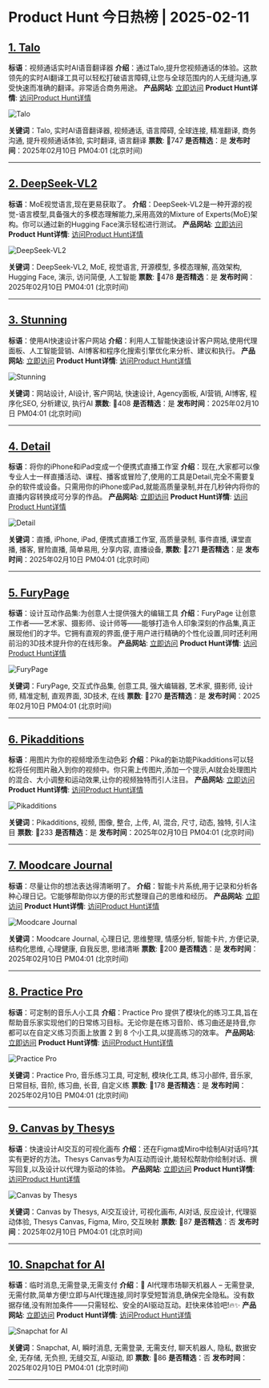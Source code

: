 # Product Hunt 今日热榜 | 2025-02-11

## [1. Talo](https://www.producthunt.com/posts/talo-ai?utm_campaign=producthunt-api&utm_medium=api-v2&utm_source=Application%3A+phtrends+%28ID%3A+147529%29)
**标语**：视频通话实时AI语音翻译器
**介绍**：通过Talo,提升您视频通话的体验。这款领先的实时AI翻译工具可以轻松打破语言障碍,让您与全球范围内的人无缝沟通,享受快速而准确的翻译。非常适合商务用途。
**产品网站**: [立即访问](https://www.producthunt.com/r/NVX4NPXXW3WWKK?utm_campaign=producthunt-api&utm_medium=api-v2&utm_source=Application%3A+phtrends+%28ID%3A+147529%29)
**Product Hunt详情**: [访问Product Hunt详情](https://www.producthunt.com/posts/talo-ai?utm_campaign=producthunt-api&utm_medium=api-v2&utm_source=Application%3A+phtrends+%28ID%3A+147529%29)

![Talo](https://ph-files.imgix.net/65cc7aee-6b12-4513-8002-55fd89c70118.png?auto=format&fit=crop&frame=1&h=512&w=1024)

**关键词**：Talo, 实时AI语音翻译器, 视频通话, 语言障碍, 全球连接, 精准翻译, 商务沟通, 提升视频通话体验, 实时翻译, 语言翻译
**票数**: 🔺747
**是否精选**：是
**发布时间**：2025年02月10日 PM04:01 (北京时间)

---

## [2.  DeepSeek-VL2](https://www.producthunt.com/posts/deepseek-vl2?utm_campaign=producthunt-api&utm_medium=api-v2&utm_source=Application%3A+phtrends+%28ID%3A+147529%29)
**标语**：MoE视觉语言,现在更易获取了。
**介绍**：DeepSeek-VL2是一种开源的视觉-语言模型,具备强大的多模态理解能力,采用高效的Mixture of Experts(MoE)架构。你可以通过新的Hugging Face演示轻松进行测试。
**产品网站**: [立即访问](https://www.producthunt.com/r/WQ2SICANUHAIYV?utm_campaign=producthunt-api&utm_medium=api-v2&utm_source=Application%3A+phtrends+%28ID%3A+147529%29)
**Product Hunt详情**: [访问Product Hunt详情](https://www.producthunt.com/posts/deepseek-vl2?utm_campaign=producthunt-api&utm_medium=api-v2&utm_source=Application%3A+phtrends+%28ID%3A+147529%29)

![ DeepSeek-VL2](https://ph-files.imgix.net/d440447e-5b73-484f-b944-1108521aca1b.jpeg?auto=format&fit=crop&frame=1&h=512&w=1024)

**关键词**：DeepSeek-VL2, MoE, 视觉语言, 开源模型, 多模态理解, 高效架构, Hugging Face, 演示, 访问简便, 人工智能
**票数**: 🔺478
**是否精选**：是
**发布时间**：2025年02月10日 PM04:01 (北京时间)

---

## [3. Stunning](https://www.producthunt.com/posts/stunning-9bbcb88d-5b97-4822-aed6-46f67430eb49?utm_campaign=producthunt-api&utm_medium=api-v2&utm_source=Application%3A+phtrends+%28ID%3A+147529%29)
**标语**：使用AI快速设计客户网站
**介绍**：利用人工智能快速设计客户网站,使用代理面板、人工智能营销、AI博客和程序化搜索引擎优化来分析、建议和执行。
**产品网站**: [立即访问](https://www.producthunt.com/r/W75RKTKZWJSAT2?utm_campaign=producthunt-api&utm_medium=api-v2&utm_source=Application%3A+phtrends+%28ID%3A+147529%29)
**Product Hunt详情**: [访问Product Hunt详情](https://www.producthunt.com/posts/stunning-9bbcb88d-5b97-4822-aed6-46f67430eb49?utm_campaign=producthunt-api&utm_medium=api-v2&utm_source=Application%3A+phtrends+%28ID%3A+147529%29)

![Stunning](https://ph-files.imgix.net/e81465ba-aa01-4928-90cf-92b5314ed038.jpeg?auto=format&fit=crop&frame=1&h=512&w=1024)

**关键词**：网站设计, AI设计, 客户网站, 快速设计, Agency面板, AI营销, AI博客, 程序化SEO, 分析建议, 执行AI
**票数**: 🔺408
**是否精选**：是
**发布时间**：2025年02月10日 PM04:01 (北京时间)

---

## [4. Detail](https://www.producthunt.com/posts/detail-37ebe32c-dcec-4349-9ead-3cb95205f570?utm_campaign=producthunt-api&utm_medium=api-v2&utm_source=Application%3A+phtrends+%28ID%3A+147529%29)
**标语**：将你的iPhone和iPad变成一个便携式直播工作室
**介绍**：现在,大家都可以像专业人士一样直播活动、课程、播客或冒险了,使用的工具是Detail,完全不需要复杂的软件或设备。只需用你的iPhone或iPad,就能高质量录制,并在几秒钟内将你的直播内容转换成可分享的作品。
**产品网站**: [立即访问](https://www.producthunt.com/r/OJNIMCNQYLOBSS?utm_campaign=producthunt-api&utm_medium=api-v2&utm_source=Application%3A+phtrends+%28ID%3A+147529%29)
**Product Hunt详情**: [访问Product Hunt详情](https://www.producthunt.com/posts/detail-37ebe32c-dcec-4349-9ead-3cb95205f570?utm_campaign=producthunt-api&utm_medium=api-v2&utm_source=Application%3A+phtrends+%28ID%3A+147529%29)

![Detail](https://ph-files.imgix.net/6e4ca554-45a1-4f5f-a9f0-07fb5e4cabd1.jpeg?auto=format&fit=crop&frame=1&h=512&w=1024)

**关键词**：直播, iPhone, iPad, 便携式直播工作室, 高质量录制, 事件直播, 课堂直播, 播客, 冒险直播, 简单易用, 分享内容, 直播设备,
**票数**: 🔺271
**是否精选**：是
**发布时间**：2025年02月10日 PM04:01 (北京时间)

---

## [5. FuryPage](https://www.producthunt.com/posts/furypage-2?utm_campaign=producthunt-api&utm_medium=api-v2&utm_source=Application%3A+phtrends+%28ID%3A+147529%29)
**标语**：设计互动作品集:为创意人士提供强大的编辑工具
**介绍**：FuryPage 让创意工作者——艺术家、摄影师、设计师等——能够打造令人印象深刻的作品集,真正展现他们的才华。它拥有直观的界面,便于用户进行精确的个性化设置,同时还利用前沿的3D技术提升你的在线形象。
**产品网站**: [立即访问](https://www.producthunt.com/r/AHTR6HRVPX6IYV?utm_campaign=producthunt-api&utm_medium=api-v2&utm_source=Application%3A+phtrends+%28ID%3A+147529%29)
**Product Hunt详情**: [访问Product Hunt详情](https://www.producthunt.com/posts/furypage-2?utm_campaign=producthunt-api&utm_medium=api-v2&utm_source=Application%3A+phtrends+%28ID%3A+147529%29)

![FuryPage](https://ph-files.imgix.net/11e402c1-1601-43a0-b0d8-b42f4ecf0610.png?auto=format&fit=crop&frame=1&h=512&w=1024)

**关键词**：FuryPage, 交互式作品集, 创意工具, 强大编辑器, 艺术家, 摄影师, 设计师, 精准定制, 直观界面, 3D技术, 在线
**票数**: 🔺270
**是否精选**：是
**发布时间**：2025年02月10日 PM04:01 (北京时间)

---

## [6. Pikadditions](https://www.producthunt.com/posts/pikadditions?utm_campaign=producthunt-api&utm_medium=api-v2&utm_source=Application%3A+phtrends+%28ID%3A+147529%29)
**标语**：用图片为你的视频增添生动色彩
**介绍**：Pika的新功能Pikadditions可以轻松将任何图片融入到你的视频中。你只需上传图片,添加一个提示,AI就会处理图片的混合、大小调整和运动效果,让你的视频独特而引人注目。
**产品网站**: [立即访问](https://www.producthunt.com/r/CM76XLQW2EJPB4?utm_campaign=producthunt-api&utm_medium=api-v2&utm_source=Application%3A+phtrends+%28ID%3A+147529%29)
**Product Hunt详情**: [访问Product Hunt详情](https://www.producthunt.com/posts/pikadditions?utm_campaign=producthunt-api&utm_medium=api-v2&utm_source=Application%3A+phtrends+%28ID%3A+147529%29)

![Pikadditions](https://ph-files.imgix.net/b3c24d73-9f86-434a-840c-e6620ca2c2ec.png?auto=format&fit=crop&frame=1&h=512&w=1024)

**关键词**：Pikadditions, 视频, 图像, 整合, 上传, AI, 混合, 尺寸, 动态, 独特, 引人注目
**票数**: 🔺233
**是否精选**：是
**发布时间**：2025年02月10日 PM04:01 (北京时间)

---

## [7. Moodcare Journal](https://www.producthunt.com/posts/moodcare-journal?utm_campaign=producthunt-api&utm_medium=api-v2&utm_source=Application%3A+phtrends+%28ID%3A+147529%29)
**标语**：尽量让你的想法表达得清晰明了。
**介绍**：智能卡片系统,用于记录和分析各种心理日记。它能够帮助你以方便的形式整理自己的思维和经历。
**产品网站**: [立即访问](https://www.producthunt.com/r/P6VI72DUSYZHY3?utm_campaign=producthunt-api&utm_medium=api-v2&utm_source=Application%3A+phtrends+%28ID%3A+147529%29)
**Product Hunt详情**: [访问Product Hunt详情](https://www.producthunt.com/posts/moodcare-journal?utm_campaign=producthunt-api&utm_medium=api-v2&utm_source=Application%3A+phtrends+%28ID%3A+147529%29)

![Moodcare Journal](https://ph-files.imgix.net/d60dde39-c962-4f74-a4dc-1484b370d4f5.png?auto=format&fit=crop&frame=1&h=512&w=1024)

**关键词**：Moodcare Journal, 心理日记, 思维整理, 情感分析, 智能卡片, 方便记录, 结构化思维, 心理健康, 自我反思, 思绪清晰
**票数**: 🔺200
**是否精选**：是
**发布时间**：2025年02月10日 PM04:01 (北京时间)

---

## [8. Practice Pro ](https://www.producthunt.com/posts/practice-pro-2?utm_campaign=producthunt-api&utm_medium=api-v2&utm_source=Application%3A+phtrends+%28ID%3A+147529%29)
**标语**：可定制的音乐人小工具
**介绍**：Practice Pro 提供了模块化的练习工具,旨在帮助音乐家实现他们的日常练习目标。无论你是在练习音阶、练习曲还是持音,你都可以在自定义练习页面上放置 2 到 8 个小工具,以提高练习的效率。
**产品网站**: [立即访问](https://www.producthunt.com/r/FFB2AHHOMZJN63?utm_campaign=producthunt-api&utm_medium=api-v2&utm_source=Application%3A+phtrends+%28ID%3A+147529%29)
**Product Hunt详情**: [访问Product Hunt详情](https://www.producthunt.com/posts/practice-pro-2?utm_campaign=producthunt-api&utm_medium=api-v2&utm_source=Application%3A+phtrends+%28ID%3A+147529%29)

![Practice Pro ](https://ph-files.imgix.net/8e95202d-ed8e-4a0c-a351-79b0df37fc3f.png?auto=format&fit=crop&frame=1&h=512&w=1024)

**关键词**：Practice Pro, 音乐练习工具, 可定制, 模块化工具, 练习小部件, 音乐家, 日常目标, 音阶, 练习曲, 长音, 自定义练
**票数**: 🔺178
**是否精选**：是
**发布时间**：2025年02月10日 PM04:01 (北京时间)

---

## [9. Canvas by Thesys](https://www.producthunt.com/posts/canvas-by-thesys?utm_campaign=producthunt-api&utm_medium=api-v2&utm_source=Application%3A+phtrends+%28ID%3A+147529%29)
**标语**：快速设计AI交互的可视化画布
**介绍**：还在Figma或Miro中绘制AI对话吗?其实有更好的方法。Thesys Canvas专为AI互动而设计,能轻松帮助你绘制对话、撰写回复,以及设计以代理为驱动的体验。
**产品网站**: [立即访问](https://www.producthunt.com/r/G3DJOJGBNUYLV4?utm_campaign=producthunt-api&utm_medium=api-v2&utm_source=Application%3A+phtrends+%28ID%3A+147529%29)
**Product Hunt详情**: [访问Product Hunt详情](https://www.producthunt.com/posts/canvas-by-thesys?utm_campaign=producthunt-api&utm_medium=api-v2&utm_source=Application%3A+phtrends+%28ID%3A+147529%29)

![Canvas by Thesys](https://ph-files.imgix.net/73d41eb2-b5b6-4128-90e7-32458396fd13.png?auto=format&fit=crop&frame=1&h=512&w=1024)

**关键词**：Canvas by Thesys, AI交互设计, 可视化画布, AI对话, 反应设计, 代理驱动体验, Thesys Canvas, Figma, Miro, 交互映射
**票数**: 🔺87
**是否精选**：否
**发布时间**：2025年02月10日 PM04:01 (北京时间)

---

## [10. Snapchat for AI](https://www.producthunt.com/posts/snapchat-for-ai?utm_campaign=producthunt-api&utm_medium=api-v2&utm_source=Application%3A+phtrends+%28ID%3A+147529%29)
**标语**：临时消息,无需登录,无需支付
**介绍**：🚀 AI代理市场聊天机器人 – 无需登录,无需付款,简单方便!立即与AI代理连接,同时享受短暂消息,确保完全隐私。没有数据存储,没有附加条件——只需轻松、安全的AI驱动互动。赶快来体验吧!🔥✨
**产品网站**: [立即访问](https://www.producthunt.com/r/XX47A7U6UFTRWD?utm_campaign=producthunt-api&utm_medium=api-v2&utm_source=Application%3A+phtrends+%28ID%3A+147529%29)
**Product Hunt详情**: [访问Product Hunt详情](https://www.producthunt.com/posts/snapchat-for-ai?utm_campaign=producthunt-api&utm_medium=api-v2&utm_source=Application%3A+phtrends+%28ID%3A+147529%29)

![Snapchat for AI](https://ph-files.imgix.net/ee1505fc-0b16-4bba-83ab-cad6d8bc3792.png?auto=format&fit=crop&frame=1&h=512&w=1024)

**关键词**：Snapchat, AI, 瞬时消息, 无需登录, 无需支付, 聊天机器人, 隐私, 数据安全, 无存储, 无负担, 无缝交互, AI驱动, 即
**票数**: 🔺86
**是否精选**：否
**发布时间**：2025年02月10日 PM04:01 (北京时间)

---

